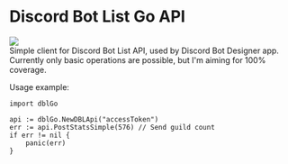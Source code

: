 # Discord Bot List Go API
[![](https://godoc.org/github.com/kubastick/dblGo?status.svg)](https://godoc.org/github.com/kubastick/dblGo)  
Simple client for Discord Bot List API, used by Discord Bot Designer app.  
Currently only basic operations are possible, but I'm aiming for 100% coverage.

Usage example:
```
import dblGo

api := dblGo.NewDBLApi("accessToken")
err := api.PostStatsSimple(576) // Send guild count
if err != nil {
	panic(err)
}
```
